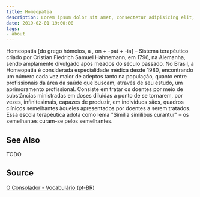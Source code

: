 ```yaml
---
title: Homeopatia
description: Lorem ipsum dolor sit amet, consectetur adipisicing elit, sed do eiusmod tempor incididunt ut labore et dolore magna aliqua.  TODO
date: 2019-02-01 19:00:00
tags:
- about
---
```


Homeopatia [do grego hómoios, a , on + -pat + -ia] – Sistema terapêutico criado por Cristian Fiedrich Samuel Hahnemann, em 1796, na Alemanha, sendo amplamente divulgado após meados do século passado. No Brasil, a Homeopatia é considerada especialidade médica desde 1980, encontrando um número cada vez maior de adeptos tanto na população, quanto entre profissionais da área da saúde que buscam, através de seu estudo, um aprimoramento profissional. Consiste em tratar os doentes por meio de substâncias ministradas em doses diluídas a ponto de se tornarem, por vezes, infinitesimais, capazes de produzir, em indivíduos sãos, quadros clínicos semelhantes àqueles apresentados por doentes a serem tratados. Essa escola terapêutica adota como lema "Similia similibus curantur" – os semelhantes curam-se pelos semelhantes.

## See Also
TODO

## Source
[O Consolador - Vocabulário (pt-BR)](http://www.oconsolador.com.br/linkfixo/vocabulario/principal.html)


